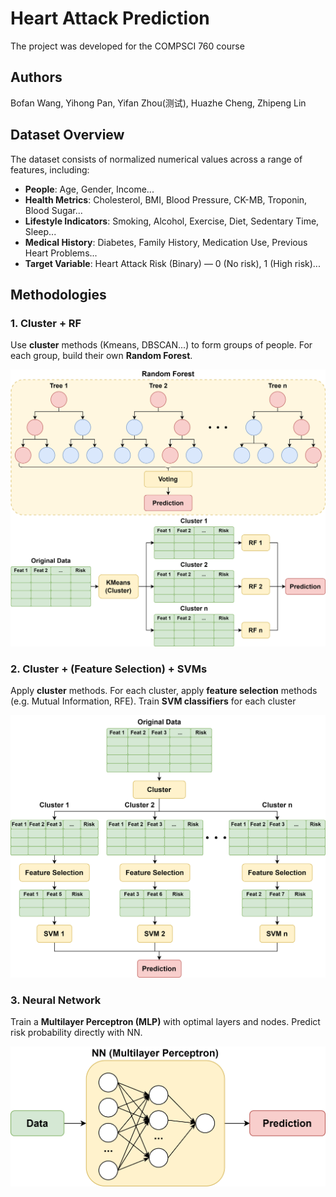 # Heart Attack Prediction

The project was developed for the COMPSCI 760 course

## Authors

Bofan Wang, Yihong Pan, Yifan Zhou(测试), Huazhe Cheng, Zhipeng Lin

## Dataset Overview

The dataset consists of normalized numerical values across a range of features, including:

- **People**: Age, Gender, Income...
- **Health Metrics**: Cholesterol, BMI, Blood Pressure, CK-MB, Troponin, Blood Sugar...
- **Lifestyle Indicators**: Smoking, Alcohol, Exercise, Diet, Sedentary Time, Sleep...
- **Medical History**: Diabetes, Family History, Medication Use, Previous Heart Problems...
- **Target Variable**: Heart Attack Risk (Binary) — 0 (No risk), 1 (High risk)...

## Methodologies

### 1. Cluster + RF

Use **cluster** methods (Kmeans, DBSCAN...) to form groups of people. For each group, build their own **Random Forest**.

![graphics-CluRF](./images/graphics-CluRF.png)

### 2. Cluster + (Feature Selection) + SVMs

Apply **cluster** methods. For each cluster, apply **feature selection** methods (e.g. Mutual Information, RFE). Train **SVM classifiers** for each cluster

![graphics-CluSVM](./images/graphics-CluSVM.png)

### 3. Neural Network

Train a **Multilayer Perceptron (MLP)** with optimal layers and nodes. Predict risk probability directly with NN.

![graphics-NN](./images/graphics-NN.png)
